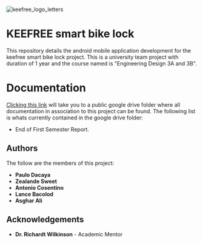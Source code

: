 ![keefree_logo_letters](https://user-images.githubusercontent.com/29850088/41200452-114de14e-6ce8-11e8-89cb-20ca6ace8915.png)
# KEEFREE smart bike lock
This repository details the android mobile application development for the keefree smart bike lock project. This is a university team project with duration of 1 year and the course named is "Engineering Design 3A and 3B".

# Documentation
[Clicking this link](https://drive.google.com/drive/folders/1JHVycoRSVm_Yv2PicdAe7AhItHKPcwzJ?usp=sharing) will take you to a public google drive folder where all documentation in association to this project can be found. The following list is whats currently contained in the google drive folder:
* End of First Semester Report.

## Authors
The follow are the members of this project:
* __Paulo Dacaya__
* __Zealande Sweet__
* __Antonio Cosentino__
* __Lance Bacolod__
* __Asghar Ali__

## Acknowledgements
* __Dr. Richardt Wilkinson__ - Academic Mentor